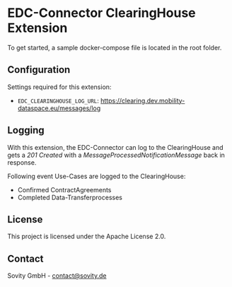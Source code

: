 # EDC-Connector ClearingHouse Extension
To get started, a sample docker-compose file is located in the root folder.

## Configuration
Settings required for this extension:

- `EDC_CLEARINGHOUSE_LOG_URL`: https://clearing.dev.mobility-dataspace.eu/messages/log

## Logging

With this extension, the EDC-Connector can log to the ClearingHouse and gets a _201 Created_ with a _MessageProcessedNotificationMessage_ back in response.

Following event Use-Cases are logged to the ClearingHouse:
- Confirmed ContractAgreements
- Completed Data-Transferprocesses

## License
This project is licensed under the Apache License 2.0.

## Contact
Sovity GmbH - contact@sovity.de